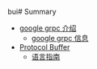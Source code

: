 bui# Summary

* [google grpc 介绍](introduction/index.md)
    * [google grpc 信息](introduction/information.md)
* [Protocol Buffer]()
    * [语言指南](proto3/language_guide.md)
